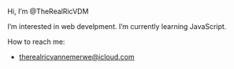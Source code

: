  Hi, I’m @TheRealRicVDM
  
  I’m interested in web develpment.
  I’m currently learning JavaScript.
  
  How to reach me:
- therealricvannemerwe@icloud.com

<!---
TheRealRicVDM/TheRealRicVDM is a ✨ special ✨ repository because its `README.md` (this file) appears on your GitHub profile.
You can click the Preview link to take a look at your changes.
--->
